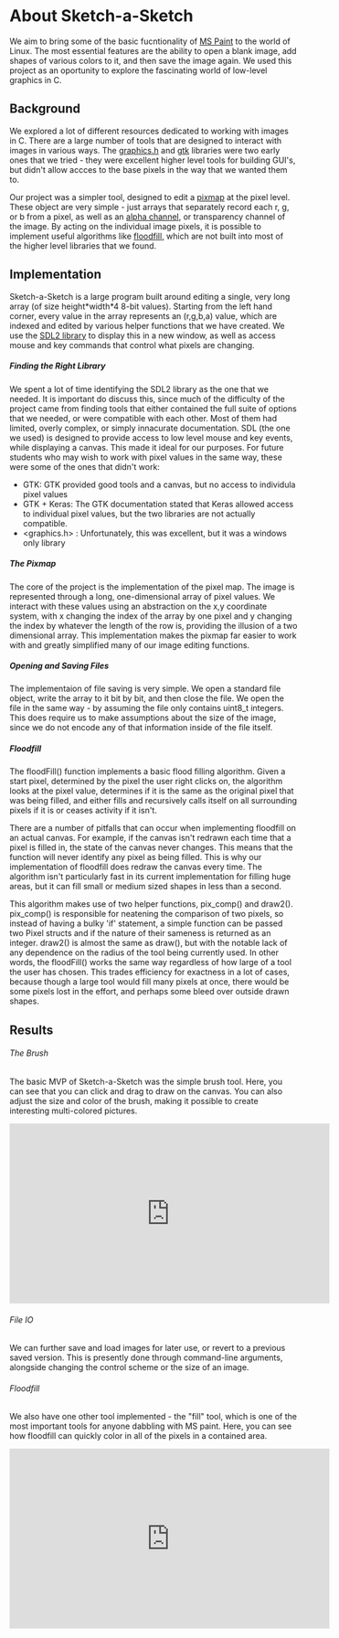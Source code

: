 # About Sketch-a-Sketch

We aim to bring some of the basic fucntionality of [MS Paint](https://en.wikipedia.org/wiki/Microsoft_Paint) to the world of Linux. The most essential features are the ability to open a blank image, add shapes of various colors to it, and then save the image again. We used this project as an oportunity to explore the fascinating world of low-level graphics in C.

## Background

We explored a lot of different resources dedicated to working with images in C. There are a large number of tools that are designed to interact with images in various ways. The [graphics.h](http://www.programmingsimplified.com/c/graphics.h) and [gtk](https://developer.gnome.org/gtk-tutorial/stable/) libraries were two early ones that we tried - they were excellent higher level tools for building GUI's, but didn't allow accces to the base pixels in the way that we wanted them to.

Our project was a simpler tool, designed to edit a [pixmap](https://en.wiktionary.org/wiki/pixmap) at the pixel level. These object are very simple - just arrays that separately record each r, g, or b from a pixel, as well as an [alpha channel](https://en.wikipedia.org/wiki/Alpha_compositing), or transparency channel of the image. By acting on the individual image pixels, it is possible to implement useful algorithms like [floodfill](https://en.wikipedia.org/wiki/Flood_fill), which are not built into most of the higher level libraries that we found.

## Implementation
Sketch-a-Sketch is a large program built around editing a single, very long array (of size height\*width\*4 8-bit values). Starting from the left hand corner, every value in the array represents an (r,g,b,a) value, which are indexed and edited by various helper functions that we have created. We use the [SDL2 library](https://wiki.libsdl.org/) to display this in a new window, as well as access mouse and key commands that control what pixels are changing.

##### Finding the Right Library
We spent a lot of time identifying the SDL2 library as the one that we needed. It is important do discuss this, since much of the difficulty of the project came from finding tools that either contained the full suite of options that we needed, or were compatible with each other. Most of them had limited, overly complex, or simply innacurate documentation. SDL (the one we used) is designed to provide access to low level mouse and key events, while displaying a canvas. This made it ideal for our purposes. For future students who may wish to work with pixel values in the same way, these were some of the ones that didn't work:

- GTK: GTK provided good tools and a canvas, but no access to individula pixel values
- GTK + Keras: The GTK documentation stated that Keras allowed access to individual pixel values, but the two libraries are not actually compatible. 
- \<graphics.h\> : Unfortunately, this was excellent, but it was a windows only library

##### The Pixmap
The core of the project is the implementation of the pixel map. The image is represented through a long, one-dimensional array of pixel values. We interact with these values using an abstraction on the x,y coordinate system, with x changing the index of the array by one pixel and y changing the index by whatever the length of the row is, providing the illusion of a two dimensional array. This implementation makes the pixmap far easier to work with and greatly simplified many of our image editing functions.

##### Opening and Saving Files
The implementaion of file saving is very simple. We open a standard file object, write the array to it bit by bit, and then close the file. We open the file in the same way - by assuming the file only contains uint8_t integers. This does require us to make assumptions about the size of the image, since we do not encode any of that information inside of the file itself.

##### Floodfill
The floodFill() function implements a basic flood filling algorithm. Given a start pixel, determined by the pixel the user right clicks on, the algorithm looks at the pixel value, determines if it is the same as the original pixel that was being filled, and either fills and recursively calls itself on all surrounding pixels if it is or ceases activity if it isn't.

There are a number of pitfalls that can occur when implementing floodfill on an actual canvas. For example, if the canvas isn't redrawn each time that a pixel is filled in, the state of the canvas never changes. This means that the function will never identify any pixel as being filled. This is why our implementation of floodfill does redraw the canvas every time. The algorithm isn't particularly fast in its current implementation for filling huge areas, but it can fill small or medium sized shapes in less than a second.

This algorithm makes use of two helper functions, pix_comp() and draw2(). pix_comp() is responsible for neatening the comparison of two pixels, so instead of having a bulky 'if' statement, a simple function can be passed two Pixel structs and if the nature of their sameness is returned as an integer. draw2() is almost the same as draw(), but with the notable lack of any dependence on the radius of the tool being currently used. In other words, the floodFill() works the same way regardless of how large of a tool the user has chosen. This trades efficiency for exactness in a lot of cases, because though a large tool would fill many pixels at once, there would be some pixels lost in the effort, and perhaps some bleed over outside drawn shapes.

## Results

###### The Brush

The basic MVP of Sketch-a-Sketch was the simple brush tool. Here, you can see that you can click and drag to draw on the canvas. You can also adjust the size and color of the brush, making it possible to create interesting multi-colored pictures.
<iframe width="560" height="315" src="https://www.youtube.com/embed/nGr2cvvyMpo" frameborder="0" allowfullscreen></iframe>

###### File IO

We can further save and load images for later use, or revert to a previous saved version. This is presently done through command-line arguments, alongside changing the control scheme or the size of an image.

###### Floodfill

We also have one other tool implemented - the "fill" tool, which is one of the most important tools for anyone dabbling with MS paint. Here, you can see how floodfill can quickly color in all of the pixels in a contained area.
<iframe width="560" height="315" src="https://www.youtube.com/embed/rpH6GT8m4so" frameborder="0" allowfullscreen></iframe>
